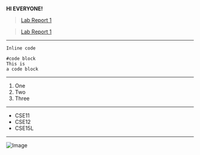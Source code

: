 **HI EVERYONE!**
>[Lab Report 1](lab-report-1-week-2.html)

>[Lab Report 1](https://<ZhuoyangM>.github.io/cse15l-lab-reports/lab-report-1-week-2.html)
---
`Inline code`

```
#code block
This is 
a code block
```
---
1. One
2. Two
3. Three
---
* CSE11
* CSE12
* CSE15L
---
![Image](https://www.google.com/url?sa=i&url=https%3A%2F%2Fwww.theguardian.com%2Flifeandstyle%2F2020%2Fsep%2F05%2Fwhat-cats-mean-by-miaow-japans-pet-guru-knows-just-what-your-feline-friend-wants&psig=AOvVaw0efsqD05ktsweXQD-T3dHE&ust=1642117563781000&source=images&cd=vfe&ved=0CAsQjRxqFwoTCPC-n-KyrfUCFQAAAAAdAAAAABAI)
